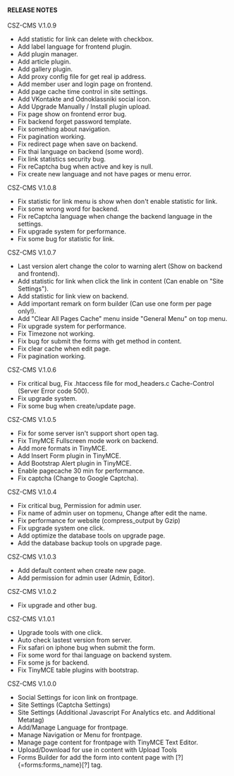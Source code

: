#### RELEASE NOTES

CSZ-CMS V.1.0.9
- Add statistic for link can delete with checkbox.
- Add label language for frontend plugin.
- Add plugin manager.
- Add article plugin.
- Add gallery plugin.
- Add proxy config file for get real ip address.
- Add member user and login page on frontend.
- Add page cache time control in site settings.
- Add VKontakte and Odnoklassniki social icon.
- Add Upgrade Manually / Install plugin upload.
- Fix page show on frontend error bug.
- Fix backend forget password template.
- Fix something about navigation.
- Fix pagination working.
- Fix redirect page when save on backend.
- Fix thai language on backend (some word).
- Fix link statistics security bug.
- Fix reCaptcha bug when active and key is null.
- Fix create new language and not have pages or menu error.

CSZ-CMS V.1.0.8
- Fix statistic for link menu is show when don't enable statistic for link.
- Fix some wrong word for backend.
- Fix reCaptcha language when change the backend language in the settings.
- Fix upgrade system for performance.
- Fix some bug for statistic for link.

CSZ-CMS V.1.0.7
- Last version alert change the color to warning alert (Show on backend and frontend).
- Add statistic for link when click the link in content (Can enable on "Site Settings").
- Add statistic for link view on backend.
- Add important remark on form builder (Can use one form per page only!).
- Add "Clear All Pages Cache" menu inside "General Menu" on top menu.
- Fix upgrade system for performance.
- Fix Timezone not working.
- Fix bug for submit the forms with get method in content.
- Fix clear cache when edit page.
- Fix pagination working.

CSZ-CMS V.1.0.6
- Fix critical bug, Fix .htaccess file for mod_headers.c Cache-Control (Server Error code 500).
- Fix upgrade system.
- Fix some bug when create/update page.

CSZ-CMS V.1.0.5
- Fix for some server isn't support short open tag.
- Fix TinyMCE Fullscreen mode work on backend.
- Add more formats in TinyMCE.
- Add Insert Form plugin in TinyMCE.
- Add Bootstrap Alert plugin in TinyMCE.
- Enable pagecache 30 min for performance.
- Fix captcha (Change to Google Captcha).

CSZ-CMS V.1.0.4
- Fix critical bug, Permission for admin user.
- Fix name of admin user on topmenu, Change after edit the name.
- Fix performance for website (compress_output by Gzip)
- Fix upgrade system one click.
- Add optimize the database tools on upgrade page.
- Add the database backup tools on upgrade page.

CSZ-CMS V.1.0.3
- Add default content when create new page.
- Add permission for admin user (Admin, Editor).

CSZ-CMS V.1.0.2
- Fix upgrade and other bug.

CSZ-CMS V.1.0.1
- Upgrade tools with one click.
- Auto check lastest version from server.
- Fix safari on iphone bug when submit the form.
- Fix some word for thai language on backend system.
- Fix some js for backend.
- Fix TinyMCE table plugins with bootstrap.

CSZ-CMS V.1.0.0
- Social Settings for icon link on frontpage.
- Site Settings (Captcha Settings)
- Site Settings (Additional Javascript For Analytics etc. and Additional Metatag)
- Add/Manage Language for frontpage.
- Manage Navigation or Menu for frontpage.
- Manage page content for frontpage with TinyMCE Text Editor.
- Upload/Download for use in content with Upload Tools
- Forms Builder for add the form into content page with [?]{=forms:forms_name}[?] tag.